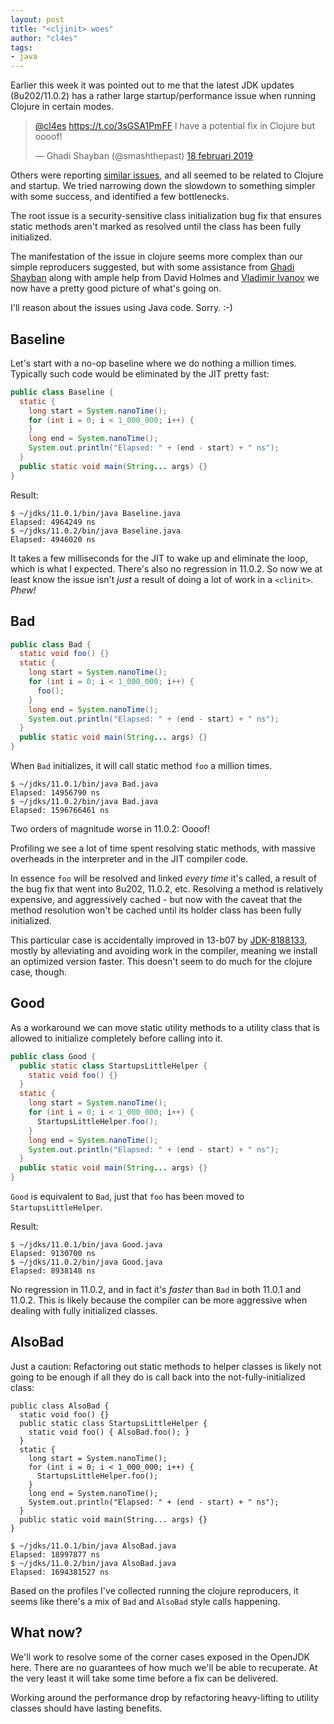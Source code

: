 ```yaml
---
layout: post
title: "<cljinit> woes"
author: "cl4es"
tags:
- java
---
```


Earlier this week it was pointed out to me that the latest JDK updates (8u202/11.0.2)
has a rather large startup/performance issue when running Clojure in certain modes.

<blockquote class="twitter-tweet" data-lang="sv"><p lang="en" dir="ltr"><a href="https://twitter.com/cl4es?ref_src=twsrc%5Etfw">@cl4es</a>  <a href="https://t.co/3sGSA1PmFF">https://t.co/3sGSA1PmFF</a>  I have a potential fix in Clojure but oooof!</p>&mdash; Ghadi Shayban (@smashthepast) <a href="https://twitter.com/smashthepast/status/1097557132566773760?ref_src=twsrc%5Etfw">18 februari 2019</a></blockquote>
<script async src="https://platform.twitter.com/widgets.js" charset="utf-8"></script>

Others were reporting [similar issues](https://bugs.openjdk.java.net/browse/JDK-8219233), and all seemed to be related to Clojure and startup. We tried narrowing down the slowdown to something simpler with some success, and identified a few bottlenecks.

The root issue is a security-sensitive class initialization bug fix that ensures static methods aren't marked as resolved until the class has been fully initialized.

The manifestation of the issue in clojure seems more complex than our simple reproducers suggested, but with some assistance from [Ghadi Shayban](https://twitter.com/smashthepast) along with ample help from David Holmes and [Vladimir Ivanov](https://twitter.com/iwan0www/) we now have a pretty good picture of what's going on.

I'll reason about the issues using Java code. Sorry. :-)

## Baseline

Let's start with a no-op baseline where we do nothing a million
times. Typically such code would be eliminated by the JIT pretty 
fast:

```java
public class Baseline {
  static {
    long start = System.nanoTime();
    for (int i = 0; i < 1_000_000; i++) {
    }
    long end = System.nanoTime();
    System.out.println("Elapsed: " + (end - start) + " ns");
  }
  public static void main(String... args) {}
}
```

Result:
```
$ ~/jdks/11.0.1/bin/java Baseline.java
Elapsed: 4964249 ns
$ ~/jdks/11.0.2/bin/java Baseline.java
Elapsed: 4946020 ns
```

It takes a few milliseconds for the JIT to wake up and eliminate
the loop, which is what I expected. There's also no regression
in 11.0.2. So now we at least know the issue isn't _just_ a 
result of doing a lot of work in a `<clinit>`. _Phew!_

## Bad <clinit>
```java
public class Bad {
  static void foo() {}
  static {
    long start = System.nanoTime();
    for (int i = 0; i < 1_000_000; i++) {
      foo();
    }
    long end = System.nanoTime();
    System.out.println("Elapsed: " + (end - start) + " ns");
  }
  public static void main(String... args) {}
}
```

When `Bad` initializes, it will call static method `foo` a million 
times.

```
$ ~/jdks/11.0.1/bin/java Bad.java
Elapsed: 14956790 ns
$ ~/jdks/11.0.2/bin/java Bad.java
Elapsed: 1596766461 ns
```

Two orders of magnitude worse in 11.0.2: Oooof!

Profiling we see a lot of time spent resolving static methods, with 
massive overheads in the interpreter and in the JIT compiler code. 

In essence `foo` will be resolved and linked *every time* it's called,
a result of the bug fix that went into 8u202, 11.0.2, etc. Resolving
a method is relatively expensive, and aggressively cached - but now
with the caveat that the method resolution won't be cached until its
holder class has been fully initialized.

This particular case is accidentally improved in 13-b07 by 
[JDK-8188133](https://bugs.openjdk.java.net/browse/JDK-8188133), mostly
by alleviating and avoiding work in the compiler, meaning we install an
optimized version faster. This doesn't seem to do much for the clojure
case, though.

## Good <clinit>

As a workaround we can move static utility methods to a utility class 
that is allowed to initialize completely before calling into it.

```java
public class Good {
  public static class StartupsLittleHelper {
    static void foo() {}
  }
  static {
    long start = System.nanoTime();
    for (int i = 0; i < 1_000_000; i++) {
      StartupsLittleHelper.foo();
    }
    long end = System.nanoTime();
    System.out.println("Elapsed: " + (end - start) + " ns");
  }
  public static void main(String... args) {}
}
```

`Good` is equivalent to `Bad`, just that `foo` has been moved to `StartupsLittleHelper`.

Result:
```
$ ~/jdks/11.0.1/bin/java Good.java
Elapsed: 9130700 ns
$ ~/jdks/11.0.2/bin/java Good.java
Elapsed: 8938148 ns
```

No regression in 11.0.2, and in fact it's _faster_ than `Bad` in 
both 11.0.1 and 11.0.2. This is likely because the compiler can be more
aggressive when dealing with fully initialized classes. 

## AlsoBad <clinit>

Just a caution: Refactoring out static methods to helper classes is likely not 
going to be enough if all they do is call back into the not-fully-initialized 
class:

```
public class AlsoBad {
  static void foo() {}
  public static class StartupsLittleHelper {
    static void foo() { AlsoBad.foo(); }
  }
  static {
    long start = System.nanoTime();
    for (int i = 0; i < 1_000_000; i++) {
      StartupsLittleHelper.foo();
    }
    long end = System.nanoTime();
    System.out.println("Elapsed: " + (end - start) + " ns");
  }
  public static void main(String... args) {}
}
```

```
$ ~/jdks/11.0.1/bin/java AlsoBad.java
Elapsed: 18997877 ns
$ ~/jdks/11.0.2/bin/java AlsoBad.java
Elapsed: 1694381527 ns
```

Based on the profiles I've collected running the clojure reproducers, it seems like
there's a mix of `Bad` and `AlsoBad` style calls happening. 

## What now?

We'll work to resolve some of the corner cases exposed in the OpenJDK here. There are
no guarantees of how much we'll be able to recuperate. At the very least it will take 
some time before a fix can be delivered. 

Working around the performance drop by refactoring heavy-lifting to utility classes
should have lasting benefits.
